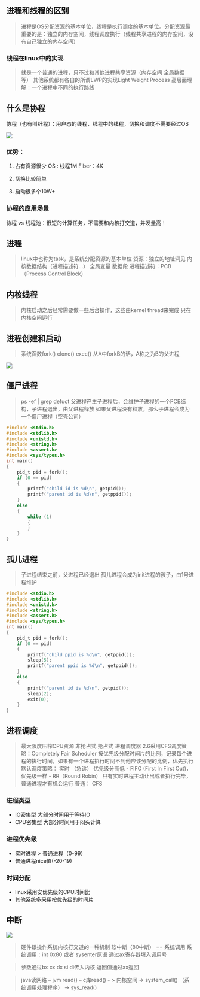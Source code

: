 ## 进程和线程的区别

>进程是OS分配资源的基本单位，线程是执行调度的基本单位。分配资源最重要的是：独立的内存空间，线程调度执行（线程共享进程的内存空间，没有自己独立的内存空间）



### 线程在linux中的实现

>就是一个普通的进程，只不过和其他进程共享资源（内存空间 全局数据等）
>其他系统都有各自的所谓LWP的实现Light Weight Process
>高层面理解：一个进程中不同的执行路线



## 什么是协程

协程（也有叫纤程）：用户态的线程，线程中的线程，切换和调度不需要经过OS



![](https://oss.wyxxt.org.cn/images/2021/09/18/wp_editor_md_18be2d8aa2d75e087a92754bbc2c2a1e.jpg)





### 优势：

1. 占有资源很少 OS : 线程1M Fiber：4K

2. 切换比较简单

3. 启动很多个10W+



### 协程的应用场景

协程 vs 线程池：很短的计算任务，不需要和内核打交道，并发量高！


## 进程

>linux中也称为task，是系统分配资源的基本单位
>资源：独立的地址洞见 内核数据结构（进程描述符...） 全局变量 数据段
>进程描述符：PCB（Process Control Block）

## 内核线程

>内核启动之后经常需要做一些后台操作，这些由kernel thread来完成
>只在内核空间运行

## 进程创建和启动

>系统函数fork() clone()  exec()
>从A中forkB的话，A称之为B的父进程

![](https://oss.wyxxt.org.cn/images/2021/09/18/wp_editor_md_0098ca1cf0649270c2bc1573043fe552.jpg)



## 僵尸进程

>ps -ef | grep defuct
>父进程产生子进程后，会维护子进程的一个PCB结构，子进程退出，由父进程释放
>如果父进程没有释放，那么子进程会成为一个僵尸进程（空壳公司）

```c
#include <stdio.h>
#include <stdlib.h>
#include <unistd.h>
#include <string.h>
#include <assert.h>
#include <sys/types.h>
int main()
{
    pid_t pid = fork();
    if (0 == pid)
    {
        printf("child id is %d\n", getpid());
        printf("parent id is %d\n", getppid());
    }
    else
    {
        while (1)
        {
        }
    }
}
```


## 孤儿进程

>子进程结束之前，父进程已经退出
>孤儿进程会成为init进程的孩子，由1号进程维护

```c
#include <stdio.h>
#include <stdlib.h>
#include <unistd.h>
#include <string.h>
#include <assert.h>
#include <sys/types.h>
int main()
{
    pid_t pid = fork();
    if (0 == pid)
    {
        printf("child ppid is %d\n", getppid());
        sleep(5);
        printf("parent ppid is %d\n", getppid());
    }
    else
    {
        printf("parent id is %d\n", getpid());
        sleep(2);
        exit(0);
    }
}
```

## 进程调度

>最大限度压榨CPU资源
>非抢占式
>抢占式 进程调度器
>2.6采用CFS调度策略：Completely Fair Scheduler
>按优先级分配时间片的比例，记录每个进程的执行时间，如果有一个进程执行时间不到他应该分配的比例，优先执行
>默认调度策略：
>实时 （急诊） 优先级分高低 - FIFO (First In First Out)，优先级一样 - RR（Round Robin）
>只有实时进程主动让出或者执行完毕，普通进程才有机会运行
>普通： CFS


### 进程类型

- IO密集型 大部分时间用于等待IO
- CPU密集型 大部分时间用于闷头计算

### 进程优先级

- 实时进程 > 普通进程（0-99）
- 普通进程nice值(-20-19)

### 时间分配

- linux采用安优先级的CPU时间比
- 其他系统多采用按优先级的时间片


## 中断


![](https://oss.wyxxt.org.cn/images/2021/09/18/wp_editor_md_2807f04ca1e39fdaf920a69d77e1458a.jpg)



>硬件跟操作系统内核打交道的一种机制
>软中断（80中断） ==  系统调用
>系统调用：int 0x80 或者 sysenter原语
>通过ax寄存器填入调用号

>参数通过bx cx dx si di传入内核
>返回值通过ax返回

>java读网络 – jvm read() – c库read() - >
>内核空间 -> system_call() （系统调用处理程序）
>-> sys_read()